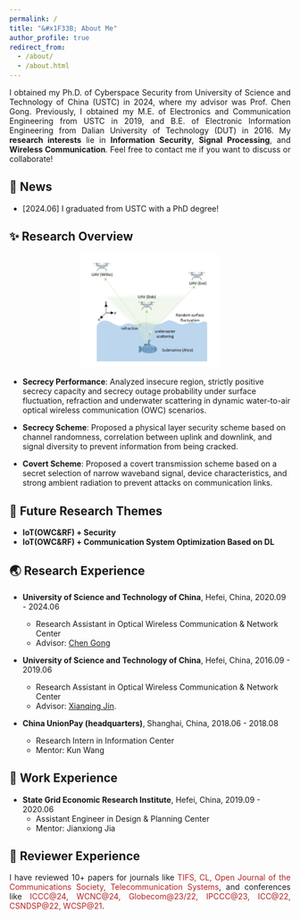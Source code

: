 ```yaml
---
permalink: /
title: "&#x1F33B; About Me" 
author_profile: true
redirect_from: 
  - /about/
  - /about.html
---
```


<p style="text-align:justify">I obtained my Ph.D. of Cyberspace Security  from University of Science and Technology of China (USTC) in 2024, where my advisor was Prof. Chen Gong. Previously, I obtained my M.E. of Electronics and Communication Engineering from USTC  in 2019, and B.E. of Electronic Information Engineering from Dalian University of Technology (DUT) in 2016. My <b>research interests</b> lie in <b>Information Security</b>, <b>Signal Processing</b>, and <b>Wireless Communication</b>.  Feel free to contact me if you want to discuss or collaborate!</p>


&#x1F308; News 
------
<!-- 
<dl style="background-color:rgba(230, 199, 243, 0.13)">
            <p></p>
            <a style="color:#6c3a3af2; font-size:18px"><b>&nbsp;&nbsp;Updates</b></a>  
 <div class="myBox">
                <ul>
		  <li> [06/2024] Tutorial on <a href="https://explanation-llm.github.io" style="color:#9B0145;"> Explanation in the Era of Large Language Models @ NAACL 2024</a>
		  <li> [04/2024] New preprint, <i>Will the Real Linda Please Stand up...to Large Language Models? Examining the Representativeness Heuristic in LLMs</i>, <a href="https://arxiv.org/pdf/2404.01461.pdf" style="color:#9B0145;"> arXiv</a>
                </ul>
  </div>
</dl>
-->

* [2024.06] I graduated from USTC with a PhD degree!


&#x2728; Research Overview  
------
<div align="center">
<img src="/images/system_model.JPG" width="50%">
</div>

<!-- <img src="https://static.jyshare.com/images/runoob-logo.png" width="50%"> -->

- **Secrecy Performance**: Analyzed insecure region, strictly positive secrecy capacity and secrecy outage probability under surface fluctuation, refraction and underwater scattering in dynamic water-to-air optical wireless communication (OWC) scenarios.

- **Secrecy Scheme**: Proposed a physical layer security scheme  based on channel randomness, correlation between uplink and downlink, and signal diversity to prevent information from being cracked.

- **Covert Scheme**: Proposed a covert transmission scheme based on a secret selection of narrow waveband signal, device characteristics, and strong ambient radiation to prevent attacks on communication links.

&#x1F680; Future Research Themes
------
- **IoT(OWC&RF) + Security**
- **IoT(OWC&RF) + Communication System Optimization Based on DL**

&#x1F30F; Research Experience
------
- **University of Science and Technology of China**, Hefei, China, 2020.09 - 2024.06
  - Research Assistant in Optical Wireless Communication & Network Center
  - Advisor: [Chen Gong](http://staff.ustc.edu.cn/~cgong821/)

- **University of Science and Technology of China**, Hefei, China, 2016.09 - 2019.06
  - Research Assistant in Optical Wireless Communication & Network Center
  - Advisor: [Xianqing Jin](https://ieeexplore.ieee.org/author/37306691100).
 
- **China UnionPay (headquarters)**, Shanghai, China, 2018.06 - 2018.08
  - Research Intern in Information Center
  - Mentor: Kun Wang

&#x1F304; Work Experience
------
- **State Grid Economic Research Institute**, Hefei, China, 2019.09 - 2020.06
  - Assistant Engineer in Design & Planning Center
  - Mentor: Jianxiong Jia

&#x1F4DD; Reviewer Experience
------
<p style="text-align:justify">I have reviewed 10+ papers for journals like <font color=FireBrick>TIFS, CL, Open Journal of the Communications Society, Telecommunication Systems</font>, and  conferences like <font color=FireBrick>ICCC@24, WCNC@24, Globecom@23/22, IPCCC@23, ICC@22, CSNDSP@22, WCSP@21</font>.</p>


